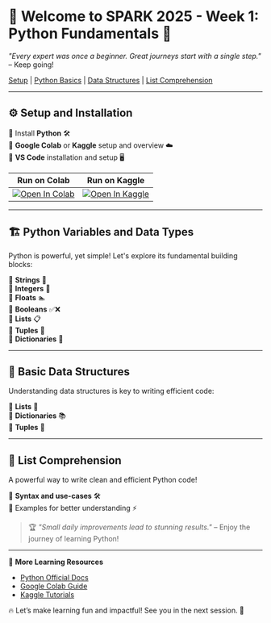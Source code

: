 # 🚀 Welcome to SPARK 2025 - Week 1: Python Fundamentals 🐍  

*"Every expert was once a beginner. Great journeys start with a single step."* – Keep going!  

[Setup](#setup-and-installation) | [Python Basics](#python-variables-and-data-types) | [Data Structures](#basic-data-structures) | [List Comprehension](#list-comprehension)

---

## ⚙️ Setup and Installation  
🔹 Install **Python** 🛠️  
🔹 **Google Colab** or **Kaggle** setup and overview ☁️  
🔹 **VS Code** installation and setup 🖥️  

| Run on Colab | Run on Kaggle |
|--------------|--------------|
| [![Open In Colab](https://colab.research.google.com/assets/colab-badge.svg)](https://colab.research.google.com/drive/1PhGuaWYsvf33KJaaPSA2nDfy2RFGEqST?usp=sharing) | [![Open In Kaggle](https://kaggle.com/static/images/open-in-kaggle.svg)](https://www.kaggle.com/code/aondonamoses/week-1-introduction-to-python)

---

## 🏗️ Python Variables and Data Types  
Python is powerful, yet simple! Let's explore its fundamental building blocks:  

🔹 **Strings** 📝  
🔹 **Integers** 🔢  
🔹 **Floats** 🏊  
🔹 **Booleans** ✅❌  
🔹 **Lists** 📋  
🔹 **Tuples** 🔗  
🔹 **Dictionaries** 📖  

---

## 📂 Basic Data Structures  
Understanding data structures is key to writing efficient code:  

🔹 **Lists** 📜  
🔹 **Dictionaries** 📚  
🔹 **Tuples** 🔗  

---

## 🚀 List Comprehension  
A powerful way to write clean and efficient Python code!  

🔹 **Syntax and use-cases** 🛠️  
🔹 Examples for better understanding ⚡  

> 🏆 *"Small daily improvements lead to stunning results."* – Enjoy the journey of learning Python!  

---
📖 **More Learning Resources**  
- [Python Official Docs](https://docs.python.org/3/)  
- [Google Colab Guide](https://colab.research.google.com/notebooks/intro.ipynb)  
- [Kaggle Tutorials]()  

🔥 Let’s make learning fun and impactful! See you in the next session. 🚀  
